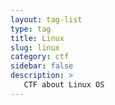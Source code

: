 ```yaml
---
layout: tag-list
type: tag
title: Linux
slug: linux
category: ctf
sidebar: false
description: >
   CTF about Linux OS
---
```

